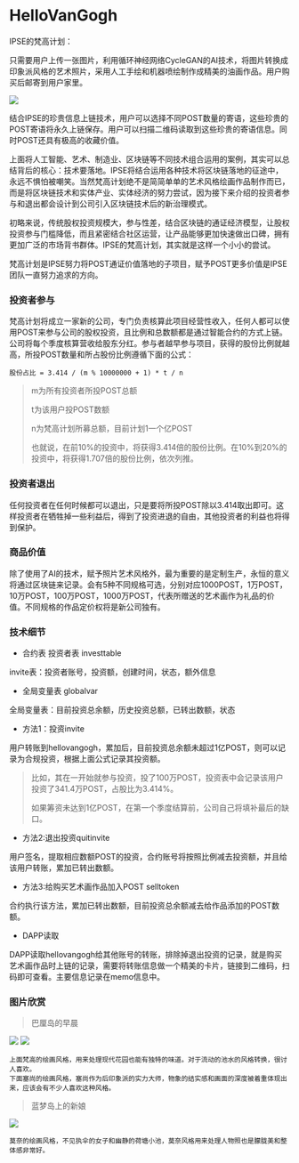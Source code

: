 # HelloVanGogh

IPSE的梵高计划：

只需要用户上传一张图片，利用循环神经网络CycleGAN的AI技术，将图片转换成印象派风格的艺术照片，采用人工手绘和机器喷绘制作成精美的油画作品。用户购买后邮寄到用户家里。

![](https://camo.githubusercontent.com/1862adecd202ba420847653d9a119f9fed9a3abd/68747470733a2f2f6a756e79616e7a2e6769746875622e696f2f4379636c6547414e2f696d616765732f70686f746f327061696e74696e672e6a7067)

结合IPSE的珍贵信息上链技术，用户可以选择不同POST数量的寄语，这些珍贵的POST寄语将永久上链保存。用户可以扫描二维码读取到这些珍贵的寄语信息。同时POST还具有极高的收藏价值。

上面将人工智能、艺术、制造业、区块链等不同技术组合运用的案例，其实可以总结背后的核心：技术要落地。IPSE将结合运用各种技术将区块链落地的征途中，永远不惧怕被嘲笑。当然梵高计划绝不是简简单单的艺术风格绘画作品制作而已，而是将区块链技术和实体产业、实体经济的努力尝试，因为接下来介绍的投资者参与和退出都会设计到公司引入区块链技术后的新治理模式。

初略来说，传统股权投资规模大，参与性差，结合区块链的通证经济模型，让股权投资参与门槛降低，而且紧密结合社区运营，让产品能够更加快速做出口碑，拥有更加广泛的市场背书群体。IPSE的梵高计划，其实就是这样一个小小的尝试。

梵高计划是IPSE努力将POST通证价值落地的子项目，赋予POST更多价值是IPSE团队一直努力追求的方向。

### 投资者参与

梵高计划将成立一家新的公司，专门负责核算此项目经营性收入，任何人都可以使用POST来参与公司的股权投资，且比例和总数额都是通过智能合约的方式上链。公司将每个季度核算营收给股东分红。参与者越早参与项目，获得的股份比例就越高，所投POST数量和所占股份比例遵循下面的公式：

	股份占比 = 3.414 / (m % 10000000 + 1) * t / n
	
> m为所有投资者所投POST总额
> 
> t为该用户投POST数额
> 
> n为梵高计划所募总额，目前计划1一个亿POST
> 
> 也就说，在前10%的投资中，将获得3.414倍的股份比例。在10%到20%的投资中，将获得1.707倍的股份比例，依次列推。

### 投资者退出

任何投资者在任何时候都可以退出，只是要将所投POST除以3.414取出即可。这样投资者在牺牲掉一些利益后，得到了投资进退的自由，其他投资者的利益也将得到保护。

### 商品价值

除了使用了AI的技术，赋予照片艺术风格外，最为重要的是定制生产，永恒的意义将通过区块链来记录。会有5种不同规格可选，分别对应1000POST，1万POST，10万POST，100万POST，1000万POST，代表所赠送的艺术画作为礼品的价值。不同规格的作品定价权将是新公司独有。

### 技术细节

- 合约表 投资者表 investtable

invite表：投资者账号，投资额，创建时间，状态，额外信息

- 全局变量表 globalvar

全局变量表：目前投资总余额，历史投资总额，已转出数额，状态

- 方法1：投资invite

用户转账到hellovangogh，累加后，目前投资总余额未超过1亿POST，则可以记录为合规投资，根据上面公式记录其投资额。

> 比如，其在一开始就参与投资，投了100万POST，投资表中会记录该用户投资了341.4万POST，占股比为3.414%。
> 
> 如果筹资未达到1亿POST，在第一个季度结算前，公司自己将填补最后的缺口。


- 方法2:退出投资quitinvite

用户签名，提取相应数额POST的投资，合约账号将按照比例减去投资额，并且给该用户转账，累加已转出数额。

- 方法3:给购买艺术画作品加入POST selltoken

合约执行该方法，累加已转出数额，目前投资总余额减去给作品添加的POST数额。

- DAPP读取

DAPP读取hellovangogh给其他账号的转账，排除掉退出投资的记录，就是购买艺术画作品时上链的记录，需要将转账信息做一个精美的卡片，链接到二维码，扫码即可查看。主要信息记录在memo信息中。


### 图片欣赏

> 巴厘岛的早晨

![](https://upload.cc/i1/2019/08/08/g2vF0m.jpeg)
![](https://upload.cc/i1/2019/08/08/n9wKZv.jpeg)

	上面梵高的绘画风格，用来处理现代花园也能有独特的味道。对于流动的池水的风格转换，很讨人喜欢。
	下面塞尚的绘画风格，塞尚作为后印象派的实力大师，物象的结实感和画面的深度被着重体现出来，应该会有不少人喜欢这种风格。
	
> 蓝梦岛上的新娘

![](https://upload.cc/i1/2019/08/08/07dD6x.jpeg)

	莫奈的绘画风格，不见执伞的女子和幽静的荷塘小池，莫奈风格用来处理人物照也是朦胧美和整体感非常好。
	
> 
